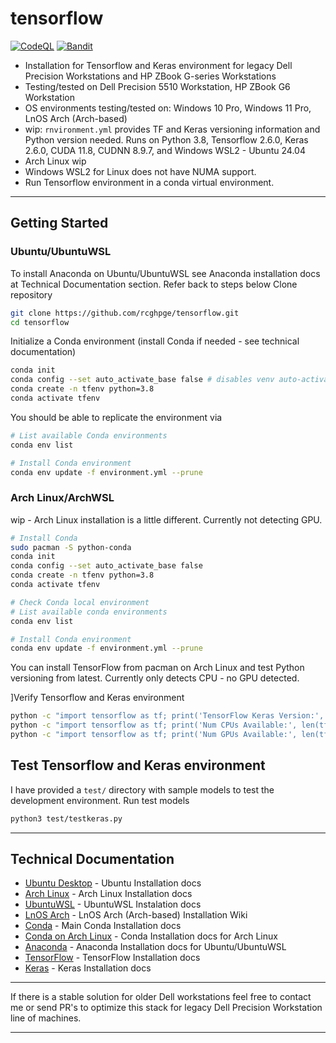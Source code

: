 # tensorflow 

[![CodeQL](https://github.com/rcghpge/tensorflow/actions/workflows/github-code-scanning/codeql/badge.svg)](https://github.com/rcghpge/tensorflow/actions/workflows/github-code-scanning/codeql)
[![Bandit](https://github.com/rcghpge/tensorflow/actions/workflows/bandit.yml/badge.svg)](https://github.com/rcghpge/tensorflow/actions/workflows/bandit.yml)

- Installation for Tensorflow and Keras environment for legacy Dell Precision Workstations and HP ZBook G-series Workstations
- Testing/tested on Dell Precision 5510 Workstation, HP ZBook G6 Workstation
- OS environments testing/tested on: Windows 10 Pro, Windows 11 Pro, LnOS Arch (Arch-based)
- wip: `rnvironment.yml` provides TF and Keras versioning information and Python version needed. Runs on Python 3.8, Tensorflow 2.6.0, Keras 2.6.0, CUDA 11.8, CUDNN 8.9.7, and Windows WSL2 - Ubuntu 24.04
- Arch Linux wip
- Windows WSL2 for Linux does not have NUMA support.
- Run Tensorflow environment in a conda virtual environment.
---
## Getting Started 
### Ubuntu/UbuntuWSL
To install Anaconda on Ubuntu/UbuntuWSL see Anaconda installation docs at Technical Documentation section. Refer back to steps below
Clone repository
```bash
git clone https://github.com/rcghpge/tensorflow.git
cd tensorflow
```

Initialize a Conda environment (install Conda if needed - see technical documentation)
```bash
conda init
conda config --set auto_activate_base false # disables venv auto-activate 
conda create -n tfenv python=3.8
conda activate tfenv
```

You should be able to replicate the environment via
```bash
# List available Conda environments
conda env list

# Install Conda environment
conda env update -f environment.yml --prune
```

### Arch Linux/ArchWSL
wip - Arch Linux installation is a little different. Currently not detecting GPU.
```bash
# Install Conda
sudo pacman -S python-conda
conda init
conda config --set auto_activate_base false
conda create -n tfenv python=3.8
conda activate tfenv

# Check Conda local environment
# List available conda environments
conda env list

# Install Conda environment
conda env update -f environment.yml --prune
```

You can install TensorFlow from pacman on Arch Linux and test Python versioning from latest.
Currently only detects CPU - no GPU detected.

]Verify Tensorflow and Keras environment
```bash
python -c "import tensorflow as tf; print('TensorFlow Keras Version:', tf.keras.__version__)"
python -c "import tensorflow as tf; print('Num CPUs Available:', len(tf.config.list_physical_devices('CPU')))"
python -c "import tensorflow as tf; print('Num GPUs Available:', len(tf.config.list_physical_devices('GPU')))"
```

## Test Tensorflow and Keras environment
I have provided a `test/` directory with sample models to test the development environment. Run test models 
```bash
python3 test/testkeras.py
```
---
## Technical Documentation
- [Ubuntu Desktop](https://ubuntu.com/tutorials/install-ubuntu-desktop#1-overview) - Ubuntu Installation docs
- [Arch Linux](https://wiki.archlinux.org/title/Installation_guide) - Arch Linux Installation docs
- [UbuntuWSL](https://documentation.ubuntu.com/wsl/en/latest/howto/install-ubuntu-wsl2/) - UbuntuWSL Instalation docs
- [LnOS Arch](https://github.com/uta-lug-nuts/LnOS/wiki) - LnOS Arch (Arch-based) Installation Wiki
- [Conda](https://docs.conda.io/projects/conda/en/latest/user-guide/install/index.html) - Main Conda Installation docs
- [Conda on Arch Linux](https://wiki.archlinux.org/title/Conda) - Conda Installation docs for Arch Linux
- [Anaconda](https://www.anaconda.com/docs/getting-started/anaconda/install#macos-linux-installation:manual-shell-initialization) - Anaconda Installation docs for Ubuntu/UbuntuWSL
- [TensorFlow](https://www.tensorflow.org/install) - TensorFlow Installation docs
- [Keras](https://keras.io/getting_started/) - Keras Installation docs

---
If there is a stable solution for older Dell workstations feel free to contact me or send PR's to optimize this stack for legacy Dell Precision Workstation line of machines.

---
